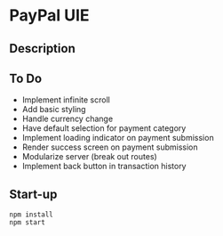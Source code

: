 # PayPal UIE

## Description

## To Do
* Implement infinite scroll
* Add basic styling
* Handle currency change
* Have default selection for payment category
* Implement loading indicator on payment submission
* Render success screen on payment submission
* Modularize server (break out routes)
* Implement back button in transaction history

## Start-up
```
npm install
npm start
```
